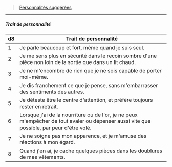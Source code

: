 ﻿---
!PersonalityTraitItem
Table: >+
  |d8|Trait de personnalité|

  |---|---|

  |1|Je parle beaucoup et fort, même quand je suis <!--br-->seul.|

  |2|Je me sens plus en sécurité dans le recoin <!--br-->sombre d'une pièce non loin de la sortie que <!--br-->dans un lit chaud.|

  |3|Je ne m'encombre de rien que je ne sois capable <!--br-->de porter moi-même.|

  |4|Je dis franchement ce que je pense, sans <!--br-->m'embarrasser des sentiments des autres.|

  |5|Je déteste être le centre d'attention, et préfère <!--br-->toujours rester en retrait.|

  |6|Lorsque j'ai de la nourriture ou de l'or, je ne <!--br-->peux m'empêcher de tout avaler ou dépenser <!--br-->aussi vite que possible, par peur d'être volé.|

  |7|Je ne soigne pas mon apparence, et je m'amuse <!--br-->des réactions à mon égard.|

  |8|Quand j'en ai, je cache quelques pièces dans les <!--br-->doublures de mes vêtements.|

Id: background_misereux_hd.md#trait-de-personnalité
ParentLink: background_misereux_hd.md#personnalités-suggérées
Name: Trait de personnalité
ParentName: Personnalités suggérées
NameLevel: 5
Attributes:
  Name: Trait de personnalité
  Markdown: >+
    ##### <!--Name-->Trait de personnalité<!--/Name-->


    |d8|Trait de personnalité|

    |---|---|

    |1|Je parle beaucoup et fort, même quand je suis <!--br-->seul.|

    |2|Je me sens plus en sécurité dans le recoin <!--br-->sombre d'une pièce non loin de la sortie que <!--br-->dans un lit chaud.|

    |3|Je ne m'encombre de rien que je ne sois capable <!--br-->de porter moi-même.|

    |4|Je dis franchement ce que je pense, sans <!--br-->m'embarrasser des sentiments des autres.|

    |5|Je déteste être le centre d'attention, et préfère <!--br-->toujours rester en retrait.|

    |6|Lorsque j'ai de la nourriture ou de l'or, je ne <!--br-->peux m'empêcher de tout avaler ou dépenser <!--br-->aussi vite que possible, par peur d'être volé.|

    |7|Je ne soigne pas mon apparence, et je m'amuse <!--br-->des réactions à mon égard.|

    |8|Quand j'en ai, je cache quelques pièces dans les <!--br-->doublures de mes vêtements.|

  Table: >+
    |d8|Trait de personnalité|

    |---|---|

    |1|Je parle beaucoup et fort, même quand je suis <!--br-->seul.|

    |2|Je me sens plus en sécurité dans le recoin <!--br-->sombre d'une pièce non loin de la sortie que <!--br-->dans un lit chaud.|

    |3|Je ne m'encombre de rien que je ne sois capable <!--br-->de porter moi-même.|

    |4|Je dis franchement ce que je pense, sans <!--br-->m'embarrasser des sentiments des autres.|

    |5|Je déteste être le centre d'attention, et préfère <!--br-->toujours rester en retrait.|

    |6|Lorsque j'ai de la nourriture ou de l'or, je ne <!--br-->peux m'empêcher de tout avaler ou dépenser <!--br-->aussi vite que possible, par peur d'être volé.|

    |7|Je ne soigne pas mon apparence, et je m'amuse <!--br-->des réactions à mon égard.|

    |8|Quand j'en ai, je cache quelques pièces dans les <!--br-->doublures de mes vêtements.|

AttributesDictionary: >+
  Name: Trait de personnalité

  Markdown: >+

    ##### <!--Name-->Trait de personnalité<!--/Name-->





    |d8|Trait de personnalité|



    |---|---|



    |1|Je parle beaucoup et fort, même quand je suis <!--br-->seul.|



    |2|Je me sens plus en sécurité dans le recoin <!--br-->sombre d'une pièce non loin de la sortie que <!--br-->dans un lit chaud.|



    |3|Je ne m'encombre de rien que je ne sois capable <!--br-->de porter moi-même.|



    |4|Je dis franchement ce que je pense, sans <!--br-->m'embarrasser des sentiments des autres.|



    |5|Je déteste être le centre d'attention, et préfère <!--br-->toujours rester en retrait.|



    |6|Lorsque j'ai de la nourriture ou de l'or, je ne <!--br-->peux m'empêcher de tout avaler ou dépenser <!--br-->aussi vite que possible, par peur d'être volé.|



    |7|Je ne soigne pas mon apparence, et je m'amuse <!--br-->des réactions à mon égard.|



    |8|Quand j'en ai, je cache quelques pièces dans les <!--br-->doublures de mes vêtements.|



  Table: >+

    |d8|Trait de personnalité|



    |---|---|



    |1|Je parle beaucoup et fort, même quand je suis <!--br-->seul.|



    |2|Je me sens plus en sécurité dans le recoin <!--br-->sombre d'une pièce non loin de la sortie que <!--br-->dans un lit chaud.|



    |3|Je ne m'encombre de rien que je ne sois capable <!--br-->de porter moi-même.|



    |4|Je dis franchement ce que je pense, sans <!--br-->m'embarrasser des sentiments des autres.|



    |5|Je déteste être le centre d'attention, et préfère <!--br-->toujours rester en retrait.|



    |6|Lorsque j'ai de la nourriture ou de l'or, je ne <!--br-->peux m'empêcher de tout avaler ou dépenser <!--br-->aussi vite que possible, par peur d'être volé.|



    |7|Je ne soigne pas mon apparence, et je m'amuse <!--br-->des réactions à mon égard.|



    |8|Quand j'en ai, je cache quelques pièces dans les <!--br-->doublures de mes vêtements.|



---
> [Personnalités suggérées](hd_background_misereux_personnalites_suggerees.md)

---

##### Trait de personnalité

|d8|Trait de personnalité|
|---|---|
|1|Je parle beaucoup et fort, même quand je suis seul.|
|2|Je me sens plus en sécurité dans le recoin sombre d'une pièce non loin de la sortie que dans un lit chaud.|
|3|Je ne m'encombre de rien que je ne sois capable de porter moi-même.|
|4|Je dis franchement ce que je pense, sans m'embarrasser des sentiments des autres.|
|5|Je déteste être le centre d'attention, et préfère toujours rester en retrait.|
|6|Lorsque j'ai de la nourriture ou de l'or, je ne peux m'empêcher de tout avaler ou dépenser aussi vite que possible, par peur d'être volé.|
|7|Je ne soigne pas mon apparence, et je m'amuse des réactions à mon égard.|
|8|Quand j'en ai, je cache quelques pièces dans les doublures de mes vêtements.|

